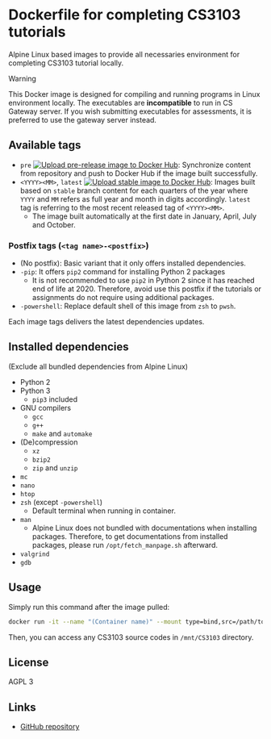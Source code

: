 # Dockerfile for completing CS3103 tutorials

Alpine Linux based images to provide all necessaries environment for completing CS3103 tutorial locally.

> [!WARNING]
> This Docker image is designed for compiling and running programs in Linux environment locally. The executables are **incompatible** to run in CS Gateway server.
> If you wish submitting executables for assessments, it is preferred to use the gateway server instead.

## Available tags

* `pre` [![Upload pre-release image to Docker Hub](https://github.com/rk0cc/cs3103pico/actions/workflows/prerelease.yml/badge.svg?branch=main)](https://github.com/rk0cc/cs3103pico/actions/workflows/prerelease.yml): Synchronize content from repository and push to Docker Hub if the image built successfully.
* `<YYYY><MM>`, `latest` [![Upload stable image to Docker Hub](https://github.com/rk0cc/cs3103pico/actions/workflows/release.yml/badge.svg?branch=stable)](https://github.com/rk0cc/cs3103pico/actions/workflows/release.yml): Images built based on `stable` branch content for each quarters of the year where `YYYY` and `MM` refers as full year and month in digits accordingly. `latest` tag is referring to the most recent released tag of `<YYYY><MM>`.
    * The image built automatically at the first date in January, April, July and October.

### Postfix tags (`<tag name>-<postfix>`)

* (No postfix): Basic variant that it only offers installed dependencies.
* `-pip`: It offers `pip2` command for installing Python 2 packages
    * It is not recommended to use `pip2` in Python 2 since it has reached end of life at 2020. Therefore, avoid use this postfix if the tutorials or assignments do not require using additional packages.
* `-powershell`: Replace default shell of this image from `zsh` to `pwsh`.

Each image tags delivers the latest dependencies updates.

## Installed dependencies

(Exclude all bundled dependencies from Alpine Linux)

* Python 2
* Python 3
    * `pip3` included
* GNU compilers
    * `gcc`
    * `g++`
    * `make` and `automake`
* (De)compression
    * `xz`
    * `bzip2`
    * `zip` and `unzip`
* `mc`
* `nano`
* `htop`
* `zsh` (except `-powershell`)
    * Default terminal when running in container.
* `man`
    * Alpine Linux does not bundled with documentations when installing packages. Therefore, to get documentations from installed packages, please run `/opt/fetch_manpage.sh` afterward.
* `valgrind`
* `gdb`

## Usage

Simply run this command after the image pulled:

```bash
docker run -it --name "(Container name)" --mount type=bind,src=/path/to/CS3103/src,dst=/mnt/CS3103 rk0d/cs3103pico:latest
```

Then, you can access any CS3103 source codes in `/mnt/CS3103` directory.

## License

AGPL 3

## Links

* [GitHub repository](https://github.com/rk0cc/cs3103pico)
